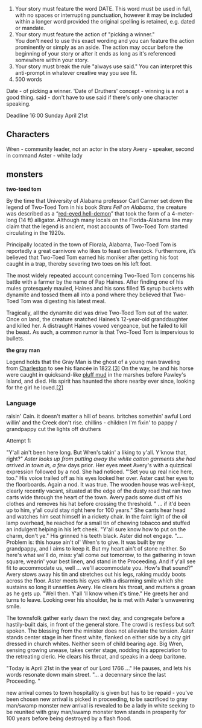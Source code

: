 
1. Your story must feature the word DATE. This word must be used in full, with no spaces or interrupting punctuation, however it may be included within a longer word provided the original spelling is retained, e.g. dated or mandate.
2. ﻿﻿﻿Your story must feature the action of "picking a winner."  
    You don't need to use this exact wording and you can feature the action prominently or simply as an aside. The action may occur before the beginning of your story or after it ends as long as it's referenced somewhere within your story.
3. ﻿﻿﻿Your story must break the rule "always use said." You can interpret this anti-prompt in whatever creative way you see fit.
4. 500 words

Date - of picking a winner. 'Date of Druthers' 
concept - winning is a not a good thing. 
said - don't have to use said if there's only one character speaking.

Deadline 16:00 Sunday April 21st
## Characters
Wren - community leader, not an actor in the story 
Avery - speaker, second in command
Aster - white lady
## monsters

**two-toed tom**

By the time that University of Alabama professor Carl Carmer set down the legend of Two-Toed Tom in his book _Stars Fell on Alabama_, the creature was described as a “[red-eyed hell-demon](http://www.exploresouthernhistory.com/alligator2.html)” that took the form of a 4-meter-long (14 ft) alligator. Although many locals on the Florida-Alabama line may claim that the legend is ancient, most accounts of Two-Toed Tom started circulating in the 1920s.

Principally located in the town of Florala, Alabama, Two-Toed Tom is reportedly a great carnivore who likes to feast on livestock. Furthermore, it’s believed that Two-Toed Tom earned his moniker after getting his foot caught in a trap, thereby severing two toes on his left foot.

The most widely repeated account concerning Two-Toed Tom concerns his battle with a farmer by the name of Pap Haines. After finding one of his mules grotesquely mauled, Haines and his sons filled 15 syrup buckets with dynamite and tossed them all into a pond where they believed that Two-Toed Tom was digesting his latest meal.

Tragically, all the dynamite did was drive Two-Toed Tom out of the water. Once on land, the creature snatched Haines’s 12-year-old granddaughter and killed her. A distraught Haines vowed vengeance, but he failed to kill the beast. As such, a common rumor is that Two-Toed Tom is impervious to bullets.

**the gray man**

Legend holds that the Gray Man is the ghost of a young man traveling from [Charleston](https://en.wikipedia.org/wiki/Charleston,_South_Carolina "Charleston, South Carolina") to see his fiancée in 1822.[[3]](https://en.wikipedia.org/wiki/The_Gray_Man_(ghost)#cite_note-Oxford-3) On the way, he and his horse were caught in quicksand-like [pluff mud](https://en.wikipedia.org/wiki/Pluff_mud "Pluff mud") in the marshes before Pawley's Island, and died. His spirit has haunted the shore nearby ever since, looking for the girl he loved.[[2]](https://en.wikipedia.org/wiki/The_Gray_Man_(ghost)#cite_note-co-2)


### Language

raisin' Cain. 
it doesn't matter a hill of beans. 
britches
somethin' awful
Lord willin' and the Creek don't rise. 
chillins - children
I'm fixin' to
pappy / grandpappy
cut the lights off
druthers




Attempt 1:

"Y'all ain't been here long. But Wren's takin' a liking to y'all. Y'know that, right?"
*Aster looks up from putting away the white cotton garments she had arrived in town in, a few* days prior. Her eyes meet Avery's with a quizzical expression followed by a nod. She had noticed. 
"'Set you up real nice here, too." His voice trailed off as his eyes looked her over. 
Aster cast her eyes to the floorboards. 
Again a nod. It was true. The wooden house was well-kept, clearly recently vacant, situated at the edge of the dusty road that ran two carts wide through the heart of the town. 
Avery pads some dust off his clothes and removes his hat before crossing the threshold. 
" ... if it'd been up to him, y'all could stay right here for 100 years."
She cants hear head and watches him seat himself in a rickety chair. In the faint light of the oil lamp overhead, he reached for a small tin of chewing tobacco and stuffed an indulgent helping in his left cheek. 
"Y'all sure know how to put on the charm, don't ye." His grinned his teeth black. Aster did not engage. 
".... Problem is: this house ain't ol' Wren's to give. It was built by my grandpappy, and I aims to keep it. But my heart ain't of stone neither. So here's what we'll do, miss: y'all come out tomorrow, to the gathering in town square, wearin' your best linen, and stand in the Proceeding. And if y'all see fit to accommodate us, well ... we'll accommodate you. How's that sound?"
Avery stows away his tin and stretches out his legs, raking muddy boots across the floor. 
Aster meets his eyes with a disarming smile which she sustains so long it unsettles Avery. 
He clears his throat, and mutters a groan as he gets up. 
"Well then. Y'all 'll know when it's time." He greets her and turns to leave. Looking over his shoulder, he is met with Aster's unwavering smile. 

The townsfolk gather early dawn the next day, and congregate before a hastily-built dais, in front of the general store. The crowd is restless but soft spoken. The blessing from the minister does not alleviate the tension. Aster stands center stage in her finest white, flanked on either side by a city girl dressed in church whites. Neither seem of child bearing age.  Big Wren, sensing growing unease, takes center stage, nodding his appreciation to the retreating cleric. He clears his throat, and speaks in a deep baritone.

"Today is April 21st in the year of our Lord 1766 ..." He pauses, and lets his words resonate down main street. "... a decennary since the last Proceeding. "

new arrival comes to town
hospitality is given but has to be repaid - you've been chosen
new arrival is picked in proceeding, to be sacrificed to gray man/swamp monster
new arrival is revealed to be a lady in white seeking to be reunited with gray man/swamp monster
town stands in prosperity for 100 years before being destroyed by a flash flood. 






